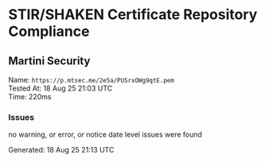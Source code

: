 # STIR/SHAKEN Certificate Repository Compliance

## Martini Security

Name: `https://p.mtsec.me/2e5a/PUSrxOWg9qtE.pem`\
Tested At: 18 Aug 25 21:03 UTC\
Time: 220ms

### Issues

no warning, or error, or notice date level issues were found

Generated: 18 Aug 25 21:13 UTC